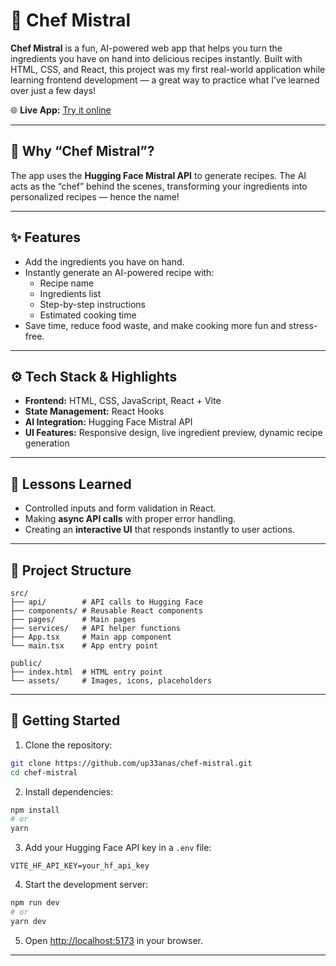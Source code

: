 # 🍳 Chef Mistral

**Chef Mistral** is a fun, AI-powered web app that helps you turn the ingredients you have on hand into delicious recipes instantly. Built with HTML, CSS, and React, this project was my first real-world application while learning frontend development — a great way to practice what I’ve learned over just a few days!

🌐 **Live App:** [Try it online](https://lnkd.in/e56qmcpG)  

---

## 🤔 Why “Chef Mistral”?

The app uses the **Hugging Face Mistral API** to generate recipes. The AI acts as the “chef” behind the scenes, transforming your ingredients into personalized recipes — hence the name!

---

## ✨ Features

- Add the ingredients you have on hand.
- Instantly generate an AI-powered recipe with:
  - Recipe name
  - Ingredients list
  - Step-by-step instructions
  - Estimated cooking time
- Save time, reduce food waste, and make cooking more fun and stress-free.

---

## ⚙️ Tech Stack & Highlights

- **Frontend:** HTML, CSS, JavaScript, React + Vite
- **State Management:** React Hooks
- **AI Integration:** Hugging Face Mistral API
- **UI Features:** Responsive design, live ingredient preview, dynamic recipe generation

---

## 📝 Lessons Learned

- Controlled inputs and form validation in React.
- Making **async API calls** with proper error handling.
- Creating an **interactive UI** that responds instantly to user actions.

---

## 📂 Project Structure

```
src/
├── api/        # API calls to Hugging Face
├── components/ # Reusable React components
├── pages/      # Main pages
├── services/   # API helper functions
├── App.tsx     # Main app component
└── main.tsx    # App entry point

public/
├── index.html  # HTML entry point
└── assets/     # Images, icons, placeholders
```

---

## 🚀 Getting Started

1. Clone the repository:

```bash
git clone https://github.com/up33anas/chef-mistral.git
cd chef-mistral
```

2. Install dependencies:

```bash
npm install
# or
yarn
```

3. Add your Hugging Face API key in a `.env` file:

```
VITE_HF_API_KEY=your_hf_api_key
```

4. Start the development server:

```bash
npm run dev
# or
yarn dev
```

5. Open [http://localhost:5173](http://localhost:5173) in your browser.

---
